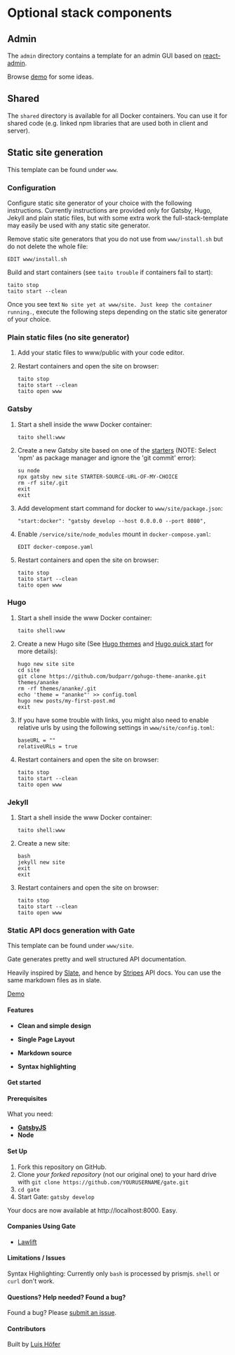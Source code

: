 # Optional stack components

## Admin

The `admin` directory contains a template for an admin GUI based on [react-admin](https://github.com/marmelab/react-admin).

Browse [demo](https://marmelab.com/react-admin-demo/) for some ideas.

## Shared

The `shared` directory is available for all Docker containers. You can use it for shared code (e.g. linked npm libraries that are used both in client and server).

## Static site generation

This template can be found under `www`.

### Configuration

Configure static site generator of your choice with the following instructions. Currently instructions are provided only for Gatsby, Hugo, Jekyll and plain static files, but with some extra work the full-stack-template may easily be used with any static site generator.

Remove static site generators that you do not use from `www/install.sh` but do not delete the whole file:

    EDIT www/install.sh

Build and start containers (see `taito trouble` if containers fail to start):

    taito stop
    taito start --clean

Once you see text `No site yet at www/site. Just keep the container running.`, execute the following steps depending on the static site generator of your choice.

### Plain static files (no site generator)

1. Add your static files to www/public with your code editor.

2. Restart containers and open the site on browser:

   ```
   taito stop
   taito start --clean
   taito open www
   ```

### Gatsby

1. Start a shell inside the www Docker container:

   ```
   taito shell:www
   ```

2. Create a new Gatsby site based on one of the [starters](https://www.gatsbyjs.org/starters?v=2) (NOTE: Select 'npm' as package manager and ignore the 'git commit' error):

   ```
   su node
   npx gatsby new site STARTER-SOURCE-URL-OF-MY-CHOICE
   rm -rf site/.git
   exit
   exit
   ```

3. Add development start command for docker to `www/site/package.json`:

   ```
   "start:docker": "gatsby develop --host 0.0.0.0 --port 8080",
   ```

4. Enable `/service/site/node_modules` mount in `docker-compose.yaml`:

   ```
   EDIT docker-compose.yaml
   ```

5. Restart containers and open the site on browser:

   ```
   taito stop
   taito start --clean
   taito open www
   ```

### Hugo

1. Start a shell inside the www Docker container:

   ```
   taito shell:www
   ```

2. Create a new Hugo site (See [Hugo themes](https://themes.gohugo.io/) and [Hugo quick start](https://gohugo.io/getting-started/quick-start/) for more details):

   ```
   hugo new site site
   cd site
   git clone https://github.com/budparr/gohugo-theme-ananke.git themes/ananke
   rm -rf themes/ananke/.git
   echo 'theme = "ananke"' >> config.toml
   hugo new posts/my-first-post.md
   exit
   ```

3. If you have some trouble with links, you might also need to enable relative urls by using the following settings in `www/site/config.toml`:

   ```
   baseURL = ""
   relativeURLs = true
   ```

4. Restart containers and open the site on browser:

   ```
   taito stop
   taito start --clean
   taito open www
   ```

### Jekyll

1. Start a shell inside the www Docker container:

   ```
   taito shell:www
   ```

2. Create a new site:

   ```
   bash
   jekyll new site
   exit
   exit
   ```

3. Restart containers and open the site on browser:

   ```
   taito stop
   taito start --clean
   taito open www
   ```

### Static API docs generation with Gate

This template can be found under `www/site`.

Gate generates pretty and well structured API documentation.

Heavily inspired by [Slate](https://github.com/lord/slate), and hence by [Stripes](https://stripe.com/docs/api) API docs.
You can use the same markdown files as in slate.

[Demo](https://gatejs.netlify.com)

#### Features

- **Clean and simple design**

- **Single Page Layout**

- **Markdown source**

- **Syntax highlighting**

#### Get started

#### Prerequisites

What you need:

- **[GatsbyJS](https://www.gatsbyjs.org)**
- **Node**

#### Set Up

1. Fork this repository on GitHub.
2. Clone _your forked repository_ (not our original one) to your hard drive with `git clone https://github.com/YOURUSERNAME/gate.git`
3. `cd gate`
4. Start Gate: `gatsby develop`

Your docs are now available at http://localhost:8000. Easy.

#### Companies Using Gate

- [Lawlift](https://www.lawlift.de/)

#### Limitations / Issues

Syntax Highlighting: Currently only `bash` is processed by prismjs.
`shell` or `curl` don't work.

#### Questions? Help needed? Found a bug?

Found a bug? Please [submit an issue](https://github.com/sarasate/gate/issues).

#### Contributors

Built by [Luis Höfer](https://luis.hoefer.co)
